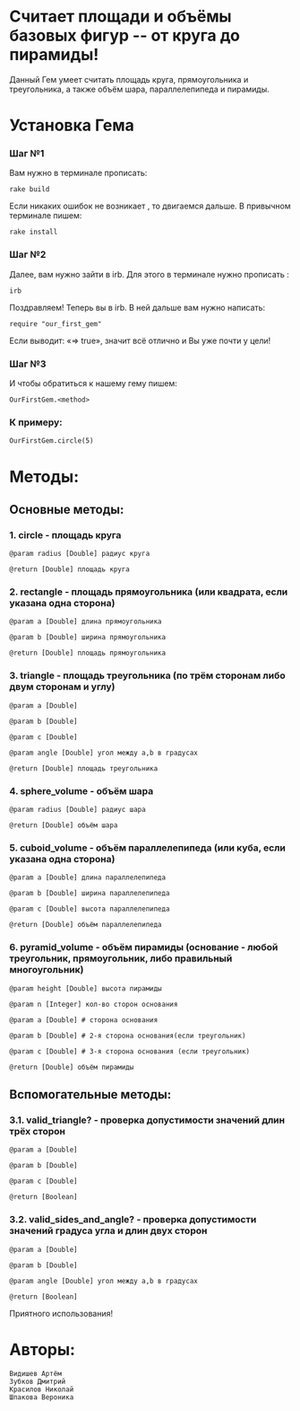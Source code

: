 # Считает площади и объёмы базовых фигур -- от круга до пирамиды!

Данный Гем умеет считать площадь круга, прямоугольника и треугольника, а также объём шара, параллелепипеда и пирамиды.

# Установка Гема

### Шаг №1
Вам нужно в терминале прописать:

```
rake build
```

Если никаких ошибок не возникает , то двигаемся дальше. В привычном терминале пишем: 
```
rake install
```

### Шаг №2

Далее, вам нужно зайти  в irb. Для этого в терминале нужно прописать :

```
irb
```

Поздравляем! Теперь вы в irb. В ней дальше вам нужно написать:

```
require "our_first_gem"
```
  
Если выводит: «=> true», значит всё отлично и Вы уже почти у цели!

### Шаг №3
И чтобы обратиться к нашему гему пишем: 

```
OurFirstGem.<method>
```

### К примеру:

```
OurFirstGem.circle(5)
```
# Методы:

## Основные методы:

   ### 1. circle - площадь круга

    @param radius [Double] радиус круга

    @return [Double] площадь круга


   ### 2. rectangle - площадь прямоугольника (или квадрата, если указана одна сторона)
    
    @param a [Double] длина прямоугольника
    
    @param b [Double] ширина прямоугольника
    
    @return [Double] площадь прямоугольника

   ### 3. triangle - площадь треугольника (по трём сторонам либо двум сторонам и углу)
   
    @param a [Double] 
    
    @param b [Double] 
    
    @param c [Double] 
    
    @param angle [Double] угол между a,b в градусах
    
    @return [Double] площадь треугольника
    

   ### 4. sphere_volume - объём шара

    @param radius [Double] радиус шара
    
    @return [Double] объём шара
   ### 5. cuboid_volume - объём параллелепипеда (или куба, если указана одна сторона)
   
    @param a [Double] длина параллелепипеда

    @param b [Double] ширина параллелепипеда

    @param c [Double] высота параллелепипеда

    @return [Double] объём параллелепипеда

   ### 6. pyramid_volume - объём пирамиды (основание - любой треугольник, прямоугольник, либо правильный многоугольник)

    @param height [Double] высота пирамиды

    @param n [Integer] кол-во сторон основания

    @param a [Double] # сторона основания

    @param b [Double] # 2-я сторона основания(если треугольник)

    @param c [Double] # 3-я сторона основания (если треугольник)

    @return [Double] объём пирамиды

## Вспомогательные методы:
   ### 3.1. valid_triangle? - проверка допустимости значений длин трёх сторон

    @param a [Double] 

    @param b [Double] 

    @param c [Double] 

    @return [Boolean] 

   ### 3.2. valid_sides_and_angle? - проверка допустимости значений градуса угла и длин двух сторон

    @param a [Double] 

    @param b [Double]  

    @param angle [Double] угол между a,b в градусах

    @return [Boolean] 



Приятного использования!

# Авторы:
    Видишев Артём
    Зубков Дмитрий 
    Красилов Николай
    Шпакова Вероника
